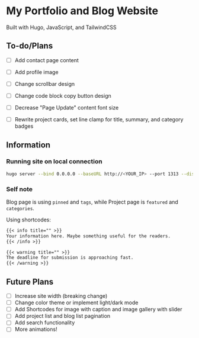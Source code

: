 # My Portfolio and Blog Website

Built with Hugo, JavaScript, and TailwindCSS



## To-do/Plans

- [ ] Add contact page content
- [ ] Add profile image
- [ ] Change scrollbar design
- [ ] Change code block copy button design
- [ ] Decrease "Page Update" content font size
- [ ] Rewrite project cards, set line clamp for title, summary, and category badges


## Information

### Running site on local connection

```bash
hugo server --bind 0.0.0.0 --baseURL http://<YOUR_IP> --port 1313 --disableFastRender
```

### Self note

Blog page is using `pinned` and `tags`, while Project page is `featured` and `categories`.

Using shortcodes:

```md
{{< info title="" >}}
Your information here. Maybe something useful for the readers.
{{< /info >}}

{{< warning title="" >}}
The deadline for submission is approaching fast.
{{< /warning >}}
```



## Future Plans

- [ ] Increase site width (breaking change)
- [ ] Change color theme or implement light/dark mode
- [ ] Add Shortcodes for image with caption and image gallery with slider
- [ ] Add project list and blog list pagination
- [ ] Add search functionality
- [ ] More animations!

